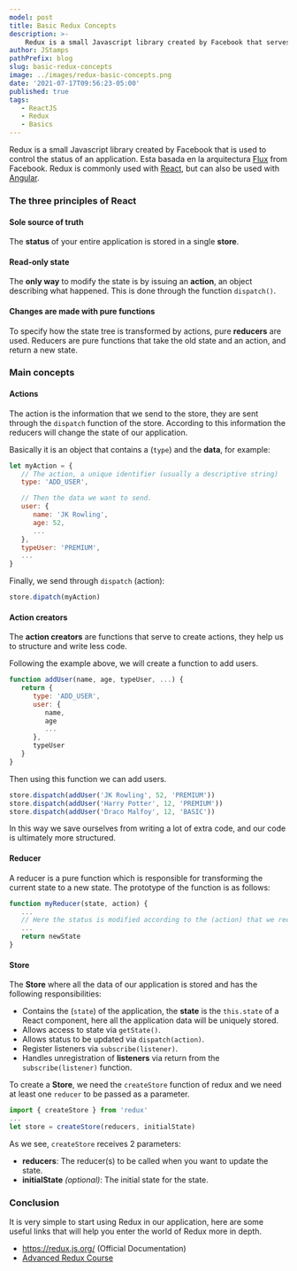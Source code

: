 ```yaml
---
model: post
title: Basic Redux Concepts
description: >-
    Redux is a small Javascript library created by Facebook that serves to control the state of an application.
author: JStamps
pathPrefix: blog
slug: basic-redux-concepts
image: ../images/redux-basic-concepts.png
date: '2021-07-17T09:56:23-05:00'
published: true
tags:
   - ReactJS
   - Redux
   - Basics
---
```


Redux is a small Javascript library created by Facebook that is used to control the status of an application.
Esta basada en la arquitectura
[Flux](https://facebook.github.io/flux/) from Facebook.
Redux is commonly used with [React](https://es.wikipedia.org/wiki/React), but can also be used with [Angular](https://es.wikipedia.org/wiki/Angular_(framework)).

### The three principles of React

#### Sole source of truth
The **status** of your entire application is stored in a single **store**.
#### Read-only state
The **only way** to modify the state is by issuing an **action**, an object describing what happened.
  This is done through the function `dispatch()`.
#### Changes are made with pure functions
  To specify how the state tree is transformed by actions, pure **reducers** are used.
  Reducers are pure functions that take the old state and an action, and return a new state.

### Main concepts

#### Actions

The action is the information that we send to the store, they are sent through the `dispatch` function of the store.
According to this information the reducers will change the state of our application.

Basically it is an object that contains a (`type`) and the **data**, for example:

```javascript
let myAction = {
   // The action, a unique identifier (usually a descriptive string)
   type: 'ADD_USER',

   // Then the data we want to send.
   user: {
      name: 'JK Rowling',
      age: 52,
      ...
   },
   typeUser: 'PREMIUM',
   ...
}
```

Finally, we send through `dispatch` (action):

```javascript
store.dipatch(myAction)
```

#### Action creators

The **action creators** are functions that serve to create actions, they help us to structure and write less code.

Following the example above, we will create a function to add users.

```javascript
function addUser(name, age, typeUser, ...) {
   return {
      type: 'ADD_USER',
      user: {
         name,
         age
         ...
      },
      typeUser
   }
}
```

Then using this function we can add users.

```javascript
store.dispatch(addUser('JK Rowling', 52, 'PREMIUM'))
store.dispatch(addUser('Harry Potter', 12, 'PREMIUM'))
store.dispatch(addUser('Draco Malfoy', 12, 'BASIC'))
```

In this way we save ourselves from writing a lot of extra code, and our code is ultimately more structured.

#### Reducer

A reducer is a pure function which is responsible for transforming the current state to a new state.
The prototype of the function is as follows:

```javascript
function myReducer(state, action) {
   ...
   // Here the status is modified according to the (action) that we receive
   ...
   return newState
}
```

#### Store

The **Store** where all the data of our application is stored and has the following responsibilities:

* Contains the (`state`) of the application, the **state** is the `this.state` of a React component, here all the application data will be uniquely stored.
* Allows access to state via `getState()`.
* Allows status to be updated via `dispatch(action)`.
* Register listeners via `subscribe(listener)`.
* Handles unregistration of **listeners** via return from the `subscribe(listener)` function.

To create a **Store**, we need the `createStore` function of redux and we need at least one `reducer` to be passed as a parameter.

```javascript
import { createStore } from 'redux'
...
let store = createStore(reducers, initialState)
```

As we see, `createStore` receives 2 parameters:

* **reducers**: The reducer(s) to be called when you want to update the state.
* **initialState** _(optional)_: The initial state for the state.

### Conclusion

It is very simple to start using Redux in our application, here are some useful links that will help you enter the world of Redux more in depth.

* https://redux.js.org/ (Official Documentation)
* [Advanced Redux Course](https://www.youtube.com/watch?v=poQXNp9ItL4)
